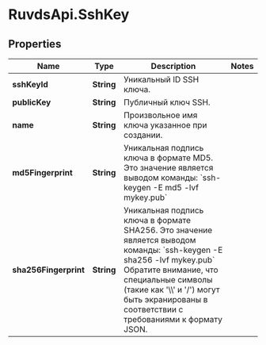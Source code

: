 # RuvdsApi.SshKey

## Properties

Name | Type | Description | Notes
------------ | ------------- | ------------- | -------------
**sshKeyId** | **String** | Уникальный ID SSH ключа. | 
**publicKey** | **String** | Публичный ключ SSH. | 
**name** | **String** | Произвольное имя ключа указанное при создании. | 
**md5Fingerprint** | **String** | Уникальная подпись ключа в формате MD5. Это значение является выводом команды:  &#x60;ssh-keygen -E md5 -lvf mykey.pub&#x60;  | 
**sha256Fingerprint** | **String** | Уникальная подпись ключа в формате SHA256. Это значение является выводом команды:  &#x60;ssh-keygen -E sha256 -lvf mykey.pub&#x60;  Обратите внимание, что специальные символы (такие как &#39;\\\\&#39; и &#39;/&#39;) могут быть экранированы в соответствии с требованиями к формату JSON.  | 


